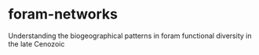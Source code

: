 # foram-networks
Understanding the biogeographical patterns in foram functional diversity in the late Cenozoic
